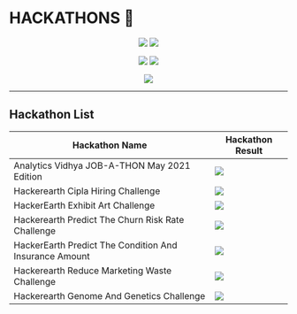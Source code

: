 # HACKATHONS 💯
<p align="center">
  <img src="http://ForTheBadge.com/images/badges/made-with-python.svg">
  <img src="http://ForTheBadge.com/images/badges/built-by-developers.svg">
</p>

<p align="center">
  <img src="https://img.shields.io/badge/Last%20Commit-November 2021-brightgreen"> 
  <img src="https://img.shields.io/badge/Project%20Status-Open-brightgreen">
</p>

<p align="center">
  <img src="https://user-images.githubusercontent.com/23554465/139948186-baca72c4-6343-4889-ad85-6d8124667b7a.png">
</p>

<hr>

## Hackathon List

| Hackathon Name                                         | Hackathon Result |
|---                                                     |---               |
| Analytics Vidhya JOB-A-THON May 2021 Edition           | <img src="https://img.shields.io/badge/Ranking-Cleared-brightgreen">        |
| Hackerearth Cipla Hiring Challenge                     | <img src="https://img.shields.io/badge/Ranking-Cleared-brightgreen">        |
| HackerEarth Exhibit Art Challenge                      | <img src="https://img.shields.io/badge/Ranking-Top%201%25-brightgreen">     |
| Hackerearth Predict The Churn Risk Rate Challenge      | <img src="https://img.shields.io/badge/Ranking-Top%201%25-brightgreen">     |
| HackerEarth Predict The Condition And Insurance Amount | <img src="https://img.shields.io/badge/Ranking-Top%202%25-brightgreen">     |
| Hackerearth Reduce Marketing Waste Challenge           | <img src="https://img.shields.io/badge/Ranking-Top%201%25-brightgreen">     |
| Hackerearth Genome And Genetics Challenge              | <img src="https://img.shields.io/badge/Ranking-15%2F2132-brightgreen">      |


